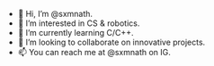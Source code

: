 - 👋 Hi, I’m @sxmnath.
- 👀 I’m interested in CS & robotics.
- 🌱 I’m currently learning C/C++.
- 💞️ I’m looking to collaborate on innovative projects.
- 📫 You can reach me at @sxmnath on IG.

<!---
sxmnath/sxmnath is a ✨ special ✨ repository because its `README.md` (this file) appears on your GitHub profile.
You can click the Preview link to take a look at your changes.
--->

